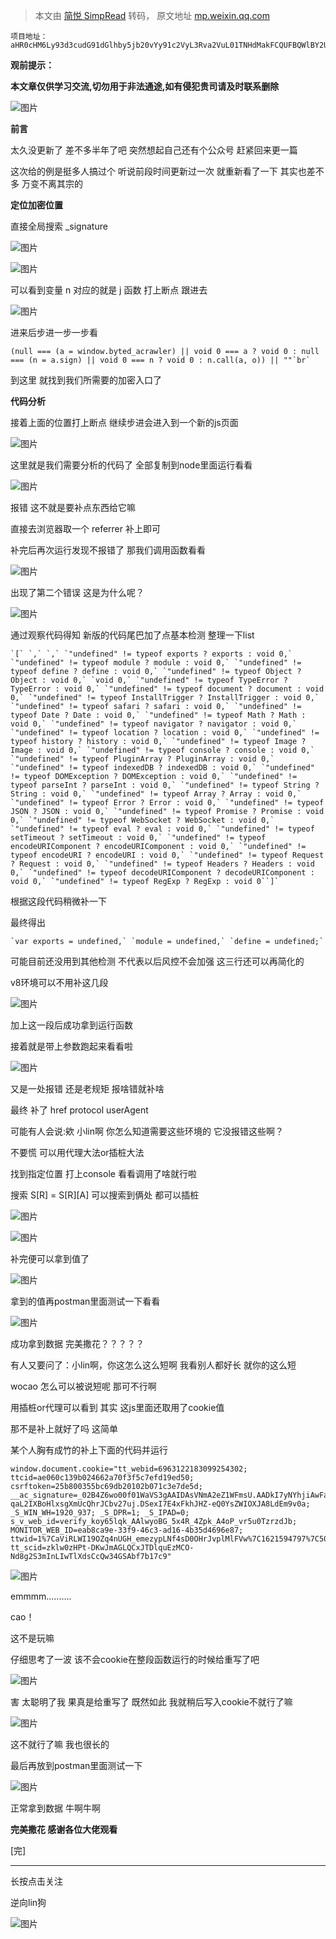 > 本文由 [简悦 SimpRead](http://ksria.com/simpread/) 转码， 原文地址 [mp.weixin.qq.com](https://mp.weixin.qq.com/s/6m5bNU1qJlRsSCmAkaJziA)

```
项目地址：aHR0cHM6Ly93d3cudG91dGlhby5jb20vYy91c2VyL3Rva2VuL01TNHdMakFCQUFBQWlBY2U1cWhIMzFUZXVCM1VkcEZNVjh1LXV3eTJMbm9pcUkxMHVaSHFBdDgvP3NvdXJjZT1mZWVk
```

**观前提示：**

**本文章仅供学习交流,切勿用于非法通途,如有侵犯贵司请及时联系删除**

![图片](https://mmbiz.qpic.cn/mmbiz_png/Em7AaVMQYsPoOria1d04CyCficPxExUTQH9yE4Wcf1vkBrS6ByI5ZLialn16t7kqX8TibH0OB7bZBhqsx5xJTXyiacw/640?wx_fmt=png&tp=webp&wxfrom=5&wx_lazy=1&wx_co=1)

  

**前言**

太久没更新了 差不多半年了吧 突然想起自己还有个公众号 赶紧回来更一篇

这次给的例是挺多人搞过个 听说前段时间更新过一次 就重新看了一下 其实也差不多 万变不离其宗的

  

  

  

  

**定位加密位置**  

直接全局搜索 _signature

![图片](https://mmbiz.qpic.cn/mmbiz_png/Em7AaVMQYsPoOria1d04CyCficPxExUTQHqWXIfJ5Fic9A27lzLlEwhlKFNy5cpIP7IKiaBib9Wiba917nlBiaN3r9GdQ/640?wx_fmt=png&tp=webp&wxfrom=5&wx_lazy=1&wx_co=1)

![图片](https://mmbiz.qpic.cn/mmbiz_png/Em7AaVMQYsPoOria1d04CyCficPxExUTQHPSs7GtlqnGeC0HRApciaS2ZaRubIcWdUxvspMZu2sVRrGicMibNWBzrhA/640?wx_fmt=png&tp=webp&wxfrom=5&wx_lazy=1&wx_co=1)

可以看到变量 n 对应的就是 j 函数 打上断点 跟进去  

![图片](https://mmbiz.qpic.cn/mmbiz_png/Em7AaVMQYsPoOria1d04CyCficPxExUTQHBbibp3YwRiccHxzKuwuaOZUP4hEfxmqEAkNNdW0N2xBvtLMvI2ZHCHXw/640?wx_fmt=png&tp=webp&wxfrom=5&wx_lazy=1&wx_co=1)

进来后步进一步一步看  

```
(null === (a = window.byted_acrawler) || void 0 === a ? void 0 : null === (n = a.sign) || void 0 === n ? void 0 : n.call(a, o)) || ""`br`
```

到这里 就找到我们所需要的加密入口了

  

**代码分析**  

接着上面的位置打上断点 继续步进会进入到一个新的js页面  

![图片](https://mmbiz.qpic.cn/mmbiz_png/Em7AaVMQYsPoOria1d04CyCficPxExUTQHNRicuZLnz5OQx2FatvcUVgSMF3ib4R22rOrRtldw8luicsmFfhxtEwWLA/640?wx_fmt=png&tp=webp&wxfrom=5&wx_lazy=1&wx_co=1)

这里就是我们需要分析的代码了 全部复制到node里面运行看看

![图片](https://mmbiz.qpic.cn/mmbiz_png/Em7AaVMQYsPoOria1d04CyCficPxExUTQHSKqV9L9N6HdNUeRBSrV9Qice0mlvmLYZIRu2XrNxd9DIyLryWwUBGGA/640?wx_fmt=png&tp=webp&wxfrom=5&wx_lazy=1&wx_co=1)

  

报错 这不就是要补点东西给它嘛  

直接去浏览器取一个 referrer 补上即可

补完后再次运行发现不报错了 那我们调用函数看看

![图片](https://mmbiz.qpic.cn/mmbiz_png/Em7AaVMQYsPoOria1d04CyCficPxExUTQHS7c23Dpa54uL6PSb6z37S4ZrRySVicOjGKEn6Sics3XP7BvLJqWgRVkw/640?wx_fmt=png&tp=webp&wxfrom=5&wx_lazy=1&wx_co=1)

出现了第二个错误 这是为什么呢？

![图片](https://mmbiz.qpic.cn/mmbiz_png/Em7AaVMQYsPoOria1d04CyCficPxExUTQHFuwufSF5ia5DwlnfgtGgyFy4sViaibiaUtN7yoG5Xic9LdmJKk8zPbDVxEg/640?wx_fmt=png&tp=webp&wxfrom=5&wx_lazy=1&wx_co=1)

通过观察代码得知 新版的代码尾巴加了点基本检测 整理一下list

```
`[` `,` `,` `"undefined" != typeof exports ? exports : void 0,` `"undefined" != typeof module ? module : void 0,` `"undefined" != typeof define ? define : void 0,` `"undefined" != typeof Object ? Object : void 0,` `void 0,` `"undefined" != typeof TypeError ? TypeError : void 0,` `"undefined" != typeof document ? document : void 0,` `"undefined" != typeof InstallTrigger ? InstallTrigger : void 0,` `"undefined" != typeof safari ? safari : void 0,` `"undefined" != typeof Date ? Date : void 0,` `"undefined" != typeof Math ? Math : void 0,` `"undefined" != typeof navigator ? navigator : void 0,` `"undefined" != typeof location ? location : void 0,` `"undefined" != typeof history ? history : void 0,` `"undefined" != typeof Image ? Image : void 0,` `"undefined" != typeof console ? console : void 0,` `"undefined" != typeof PluginArray ? PluginArray : void 0,` `"undefined" != typeof indexedDB ? indexedDB : void 0,` `"undefined" != typeof DOMException ? DOMException : void 0,` `"undefined" != typeof parseInt ? parseInt : void 0,` `"undefined" != typeof String ? String : void 0,` `"undefined" != typeof Array ? Array : void 0,` `"undefined" != typeof Error ? Error : void 0,` `"undefined" != typeof JSON ? JSON : void 0,` `"undefined" != typeof Promise ? Promise : void 0,` `"undefined" != typeof WebSocket ? WebSocket : void 0,` `"undefined" != typeof eval ? eval : void 0,` `"undefined" != typeof setTimeout ? setTimeout : void 0,` `"undefined" != typeof encodeURIComponent ? encodeURIComponent : void 0,` `"undefined" != typeof encodeURI ? encodeURI : void 0,` `"undefined" != typeof Request ? Request : void 0,` `"undefined" != typeof Headers ? Headers : void 0,` `"undefined" != typeof decodeURIComponent ? decodeURIComponent : void 0,` `"undefined" != typeof RegExp ? RegExp : void 0``]`
```

根据这段代码稍微补一下  

最终得出  

```
`var exports = undefined,` `module = undefined,` `define = undefined;`
```

可能目前还没用到其他检测 不代表以后风控不会加强 这三行还可以再简化的  

v8环境可以不用补这几段  

![图片](https://mmbiz.qpic.cn/mmbiz_png/Em7AaVMQYsPoOria1d04CyCficPxExUTQHzw5IzrvV0ibnHpT9d1Czua0jeFbMg0KUZG7e1ewJJVqtwzrdB1n7b7Q/640?wx_fmt=png&tp=webp&wxfrom=5&wx_lazy=1&wx_co=1)

加上这一段后成功拿到运行函数

接着就是带上参数跑起来看看啦

![图片](https://mmbiz.qpic.cn/mmbiz_png/Em7AaVMQYsPoOria1d04CyCficPxExUTQHibPovAYLNp3M8qMJiau2XB6vWKN8AYRl7m7He4ibnXRzLDcY11yUvTmYA/640?wx_fmt=png&tp=webp&wxfrom=5&wx_lazy=1&wx_co=1)

又是一处报错 还是老规矩 报啥错就补啥

最终 补了 href protocol userAgent

可能有人会说:欸 小lin啊 你怎么知道需要这些环境的 它没报错这些啊？

不要慌 可以用代理大法or插桩大法

找到指定位置 打上console 看看调用了啥就行啦

搜索 S[R] = S[R][A] 可以搜索到俩处 都可以插桩

![图片](https://mmbiz.qpic.cn/mmbiz_png/Em7AaVMQYsPoOria1d04CyCficPxExUTQHDG8feUDfxicfCYhEqRA7Zc81CFhK3Yd631ib7GS3zvGpSxvaDURhJxxA/640?wx_fmt=png&tp=webp&wxfrom=5&wx_lazy=1&wx_co=1)

  

![图片](https://mmbiz.qpic.cn/mmbiz_png/Em7AaVMQYsPoOria1d04CyCficPxExUTQHllfq3at0LeoZC4S9TCGDOMyOmKIakyEykblJricyNn7QGHUP9KMHtzQ/640?wx_fmt=png&tp=webp&wxfrom=5&wx_lazy=1&wx_co=1)

补完便可以拿到值了  

![图片](https://mmbiz.qpic.cn/mmbiz_png/Em7AaVMQYsPoOria1d04CyCficPxExUTQHk27C9MlWkxzeeOVH9BpibkIOaR1OGAEVZVFIwibfKdKqL5eIic7hia92wg/640?wx_fmt=png&tp=webp&wxfrom=5&wx_lazy=1&wx_co=1)

拿到的值再postman里面测试一下看看  

![图片](https://mmbiz.qpic.cn/mmbiz_png/Em7AaVMQYsPoOria1d04CyCficPxExUTQHFXmD2PKRbXGibkyrlxqY16Zz7cTufsugW7txO3NGTdianhJic5akLE6Mg/640?wx_fmt=png&tp=webp&wxfrom=5&wx_lazy=1&wx_co=1)

成功拿到数据 完美撒花？？？？？

有人又要问了：小lin啊，你这怎么这么短啊 我看别人都好长 就你的这么短

wocao 怎么可以被说短呢 那可不行啊  

用插桩or代理可以看到 其实 这js里面还取用了cookie值

那不是补上就好了吗 这简单  

某个人胸有成竹的补上下面的代码并运行

```
window.document.cookie="tt_webid=6963122183099254302; ttcid=ae060c139b024662a70f3f5c7efd19ed50; csrftoken=25b800355bc69db20102b071c3e7de5d; __ac_signature=_02B4Z6wo00f01WaVS3gAAIDAsVNmA2eZ1WFmsU.AADkI7yNYhjiAwFahZq5.fikL135xcMOnizL69KL-qaL2IXBoHlxsgXmUcQhrJCbv27uj.DSexI7E4xFkhJHZ-eQ0YsZWIOXJA8LdEm9v0a; _S_WIN_WH=1920_937; _S_DPR=1; _S_IPAD=0; s_v_web_id=verify_koy65lqk_AAlwyoBG_5x4R_4Zpk_A4oP_vr5u0TzrzdJb; MONITOR_WEB_ID=eab8ca9e-33f9-46c3-ad16-4b35d4696e87; ttwid=1%7CaViRLWI19OZq4nUGH_emezypLNf4sD0OHrJvplMlFVw%7C1621594797%7C509d995bfabe7218415528577a976413c3898116ea6754d78532ae64ca993512; tt_scid=zklw0zHPt-DKwJmAGLQCxJTDlquEzMCO-Nd8g2S3mInLIwTlXdsCcQw34GSAbf7b17c9"
```

![图片](https://mmbiz.qpic.cn/mmbiz_png/Em7AaVMQYsPoOria1d04CyCficPxExUTQHHmEpgsmfdSGQbUcuj1cLExTm4h8SqHsLcAbr6aKDjfZ7JNIwtyJYxw/640?wx_fmt=png&tp=webp&wxfrom=5&wx_lazy=1&wx_co=1)

emmmm..........  

cao！

这不是玩嘛  

仔细思考了一波 该不会cookie在整段函数运行的时候给重写了吧  

![图片](https://mmbiz.qpic.cn/mmbiz_png/Em7AaVMQYsPoOria1d04CyCficPxExUTQHQ0eGY02CGLSmtkibpwaEQ6xuJoVOYBy4XTIa1W1cwDyiaAgMGrgsQ1LA/640?wx_fmt=png&tp=webp&wxfrom=5&wx_lazy=1&wx_co=1)

害 太聪明了我 果真是给重写了 既然如此 我就稍后写入cookie不就行了嘛

![图片](https://mmbiz.qpic.cn/mmbiz_png/Em7AaVMQYsPoOria1d04CyCficPxExUTQH5kpWVIC4WEntibQRWvQUKKiaa7OzOic6NI3icbHPVOj80KDwX20suEwhrQ/640?wx_fmt=png&tp=webp&wxfrom=5&wx_lazy=1&wx_co=1)

这不就行了嘛 我也很长的

最后再放到postman里面测试一下

![图片](https://mmbiz.qpic.cn/mmbiz_png/Em7AaVMQYsPoOria1d04CyCficPxExUTQHCuhwTXSyhJO3IHicn927ZxqsuFkgrCSLneXps157ZQic7UNLsZVBOAKA/640?wx_fmt=png&tp=webp&wxfrom=5&wx_lazy=1&wx_co=1)

正常拿到数据 牛啊牛啊

  

  

  

  

**完美撒花 感谢各位大佬观看**

[完]

* * *

  

长按点击关注

逆向lin狗

![图片](https://mmbiz.qpic.cn/mmbiz_png/Em7AaVMQYsOTMgbfKeAjJUe3dWvWvbL11ra5SAZDMOjU0r74uA9luNjj8lS9B67dbic0E5jicVygXhLc6dialAgiaA/640?wx_fmt=png&tp=webp&wxfrom=5&wx_lazy=1&wx_co=1)